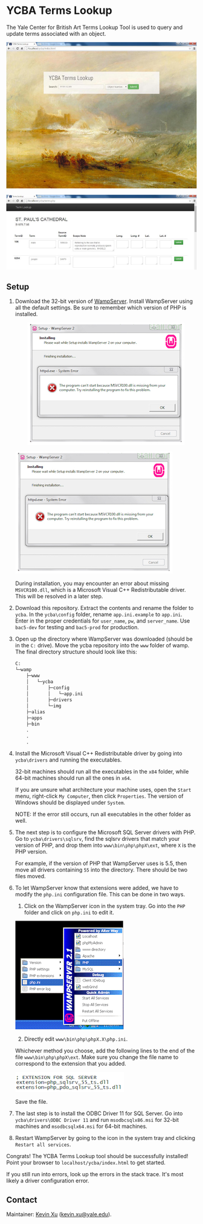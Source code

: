 YCBA Terms Lookup 
==========

The Yale Center for British Art Terms Lookup Tool is used to query and update terms associated with an object. 

![YCBA Terms Lookup Landing Page](https://github.com/kevinaxu/ycba-db/raw/master/img/query.jpg "Landing Page")

![Terms Page](https://github.com/kevinaxu/ycba-db/raw/master/img/terms.jpg "Terms Page")


Setup
-----

1.  Download the 32-bit version of [WampServer](http://www.wampserver.com/en/). Install WampServer using all the default settings. Be sure to remember which version of PHP is installed. 

	<div style="text-align:center"><img src ="https://github.com/kevinaxu/ycba-db/raw/master/img/wamp-error.jpg" alt="Missing MSVCR100.dll"/></div>

	![wampserver-error](https://github.com/kevinaxu/ycba-db/raw/master/img/wamp-error.jpg "Missing MSVCR100.dll")
	
	During installation, you may encounter an error about missing `MSVCR100.dll`, which is a Microsoft Visual C++ Redistributable driver. This will be resolved in a later step. 
	
2. 	Download this repository. Extract the contents and rename the folder to `ycba`. In the `ycba\config` folder, rename `app.ini.example` to `app.ini`. Enter in the proper credentials for `user_name`, `pw`, and `server_name`. Use `bac5-dev` for testing and `bac5-prod` for production. 

3. Open up the directory where WampServer was downloaded (should be in the `C:` drive). Move the ycba repository into the `www` folder of wamp. The final directory structure should look like this: 

   ```
   C:
   └─wamp
	   ├─www
	   │   └─ycba
	   │       ├─config
	   │       │   └─app.ini
	   │       ├─drivers
	   │       └─img
	   ├─alias
	   ├─apps
	   ├─bin
	   .
	   .
	   .
   ```

4. Install the Microsoft Visual C++ Redistributable driver by going into `ycba\drivers` and running the executables. 

   32-bit machines should run all the executables in the `x84` folder, while 64-bit machines should run all the ones in `x64`. 

   If you are unsure what architecture your machine uses, open the `Start` menu, right-click `My Computer`, then click `Properties`. The version of Windows should be displayed under `System`. 

   NOTE: If the error still occurs, run all executables in the other folder as well. 

5. The next step is to configure the Microsoft SQL Server drivers with PHP. Go to `ycba\drivers\sqlsrv`, find the sqlsrv drivers that match your version of PHP, and drop them into `www\bin\php\phpX\ext`, where `X` is the PHP version.

   For example, if the version of PHP that WampServer uses is 5.5, then move all drivers containing `55` into the directory. There should be two files moved. 

6. To let WampServer know that extensions were added, we have to modify the `php.ini` configuration file. This can be done in two ways. 

    1. Click on the WampServer icon in the system tray. Go into the `PHP` folder and click on `php.ini` to edit it. 

      ![Editing php.ini](https://github.com/kevinaxu/ycba-db/raw/master/img/php-ini.jpg "Edit php.ini")
   
    2. Directly edit `www\bin\php\phpX.X\php.ini`. 

   Whichever method you choose, add the following lines to the end of the file `www\bin\php\phpX\ext`. Make sure you change the file name to correspond to the extension that you added. 

   ![Adding extensions to php.ini](https://github.com/kevinaxu/ycba-db/raw/master/img/php-ini2.jpg "Adding extensions to php.ini")

   Save the file. 
   
7. The last step is to install the ODBC Driver 11 for SQL Server. Go into `ycba\drivers\ODBC Driver 11` and run `msodbcsqlx86.msi` for 32-bit machines and `msodbcsqlx64.msi` for 64-bit machines. 

8.	Restart WampServer by going to the icon in the system tray and clicking `Restart all services`. 


Congrats! The YCBA Terms Lookup tool should be successfully installed! Point your browser to `localhost/ycba/index.html` to get started. 

If you still run into errors, look up the errors in the stack trace. It's most likely a driver configuration error. 

Contact
-------

Maintainer: [Kevin Xu](http://github.com/kevinaxu/) (kevin.xu@yale.edu). 

